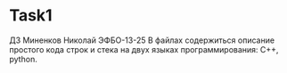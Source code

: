 # Task1
ДЗ Миненков Николай ЭФБО-13-25
В файлах содержиться описание простого кода строк и стека на двух языках программирования: C++, python.
